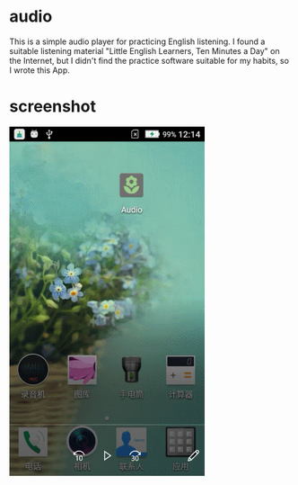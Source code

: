 # audio
This is a simple audio player for practicing English listening. I found a suitable listening material "Little English Learners, Ten Minutes a Day" on the Internet, but I didn't find the practice software suitable for my habits, so I wrote this App.

# screenshot
![image](https://github.com/milylg/audio/blob/main/screenshot.gif)
